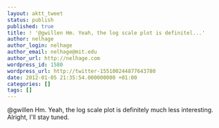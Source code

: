 ```yaml
---
layout: aktt_tweet
status: publish
published: true
title: ! '@gwillen Hm. Yeah, the log scale plot is definitel...'
author: nelhage
author_login: nelhage
author_email: nelhage@mit.edu
author_url: http://nelhage.com
wordpress_id: 1580
wordpress_url: http://twitter-155100244877643780
date: 2012-01-05 21:35:54.000000000 +01:00
categories: []
tags: []
---
```

@gwillen Hm. Yeah, the log scale plot is definitely much less interesting. Alright, I'll stay tuned.

